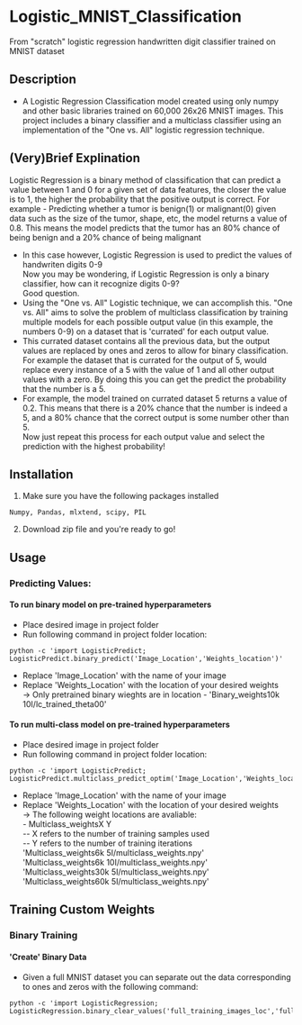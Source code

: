 # Logistic_MNIST_Classification
From "scratch" logistic regression handwritten digit classifier trained on MNIST dataset
## Description
- A Logistic Regression Classification model created using only numpy and other basic libraries trained on 60,000 26x26 MNIST images.
This project includes a binary classifier and a multiclass classifier using an implementation of the "One vs. All" logistic regression technique.
## (Very)Brief Explination 
Logistic Regression is a binary method of classification that can predict a value between 1 and 0 for a given set of data  features, the closer the value is to 1, the higher the probability that the positive output is correct.
For example - Predicting whether a tumor is benign(1) or malignant(0) given data such as the size of the tumor, shape, etc, the model returns a value of 0.8. This means the model predicts that the tumor has an 80% chance of being benign and a 20% chance of being malignant
  
- In this case however, Logistic Regression is used to predict the values of handwriten digits 0-9  
  Now you may be wondering, if Logistic Regression is only a binary classifier, how can it recognize digits 0-9?  
  Good question. 
- Using the "One vs. All" Logistic technique, we can accomplish this. "One vs. All" aims to solve the problem of multiclass   classification by training multiple models for each possible output value (in this example, the numbers 0-9) on a dataset   that is 'currated' for each output value.  
- This currated dataset contains all the previous data, but the output values are replaced by ones and zeros to allow for     binary classification. For example the dataset that is currated for the output of 5, would replace every instance of a 5     with the value of 1 and all other output values with a zero. By doing this you can get the predict the probability that     the number is a 5.   
- For example, the model trained on currated dataset 5 returns a value of 0.2. This means that there is a 20% chance           that the number is indeed a 5, and a 80% chance that the correct output is some number other than 5.  
  Now just repeat this process for each output value and select the prediction with the highest probability!



## Installation
1) Make sure you have the following packages installed
```
Numpy, Pandas, mlxtend, scipy, PIL
```
2) Download zip file and you're ready to go!

## Usage
### Predicting Values:    
#### To run binary model on pre-trained hyperparameters
- Place desired image in project folder 
- Run following command in project folder location: 
```
python -c 'import LogisticPredict; LogisticPredict.binary_predict('Image_Location','Weights_location')'
```
- Replace 'Image_Location' with the name of your image  
- Replace 'Weights_Location' with the location of your desired weights  
  -> Only pretrained binary wieghts are in location - 'Binary_weights10k 10I/lc_trained_theta00'
  
#### To run multi-class model on pre-trained hyperparameters
- Place desired image in project folder  
- Run following command in project folder location: 
```
python -c 'import LogisticPredict; LogisticPredict.multiclass_predict_optim('Image_Location','Weights_location')'
```
- Replace 'Image_Location' with the name of your image  
- Replace 'Weights_Location' with the location of your desired weights  
  -> The following weight locations are avaliable:  
        - Multiclass_weightsX Y  
          -- X refers to the number of training samples used  
          -- Y refers to the number of training iterations  
       'Multiclass_weights6k 5I/multiclass_weights.npy'   
       'Multiclass_weights6k 10I/multiclass_weights.npy'  
       'Multiclass_weights30k 5I/multiclass_weights.npy'  
       'Multiclass_weights60k 5I/multiclass_weights.npy'  
       
   
## Training Custom Weights
### Binary Training
#### 'Create' Binary Data
- Given a full MNIST dataset you can separate out the data corresponding to ones and zeros with the following command:
```
python -c 'import LogisticRegression; LogisticRegression.binary_clear_values('full_training_images_loc','full_training_')'
```
